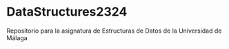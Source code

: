 # DataStructures2324
Repositorio para la asignatura de Estructuras de Datos de la Universidad de Málaga
